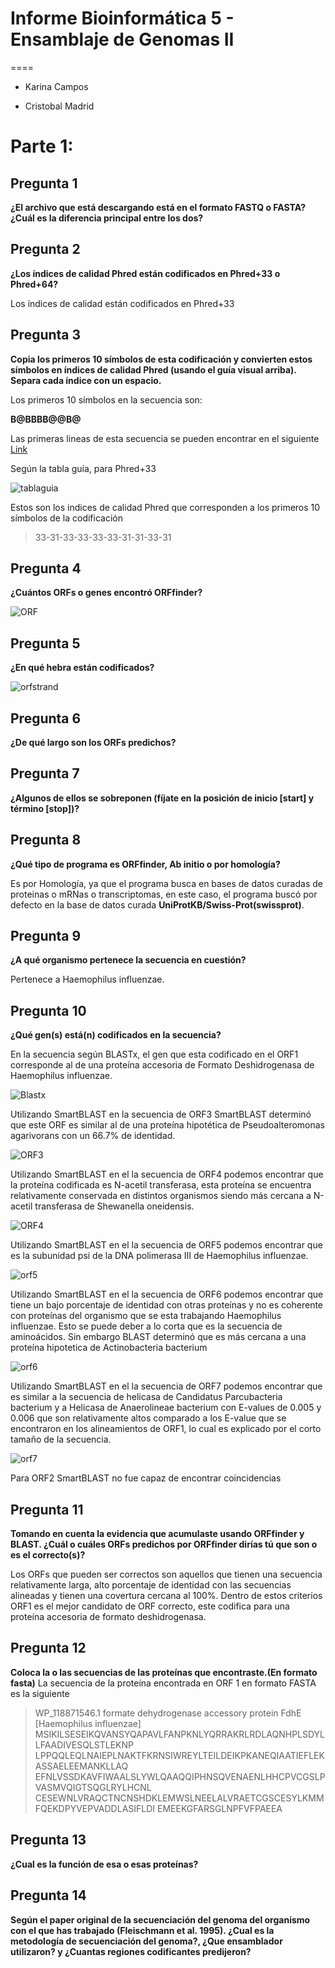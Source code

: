 # Informe Bioinformática 5 - Ensamblaje de Genomas II
====

* Karina Campos

* Cristobal Madrid

Parte 1: 
=====

## Pregunta 1

**¿El archivo que está descargando está en el formato FASTQ o FASTA? ¿Cuál es la diferencia principal entre los dos?**


## Pregunta 2

**¿Los índices de calidad Phred están codificados en Phred+33 o Phred+64?**

Los índices de calidad están codificados en Phred+33


## Pregunta 3

**Copia los primeros 10 símbolos de esta codificación y convierten estos símbolos en índices de calidad Phred (usando el guía visual arriba). Separa cada índice con un espacio.**

Los primeros 10 símbolos en la secuencia son:

**B@BBBB@@B@**

Las primeras lineas de esta secuencia se pueden encontrar en el siguiente [Link](https://raw.githubusercontent.com/CoderProgramerPro/bioinformatica/master/Informe%204%20real/FASTQERR016259)

Según la tabla guía, para Phred+33

![tablaguia](https://bioinformaticsworkbook.org/introduction/assets/qualityscore.png)

Estos son los indices de calidad Phred que corresponden a los primeros 10 símbolos de la codificación

> 33-31-33-33-33-33-31-31-33-31

## Pregunta 4

**¿Cuántos ORFs o genes encontró ORFfinder?**

![ORF](https://raw.githubusercontent.com/CoderProgramerPro/bioinformatica/master/Informe%204%20real/ORF.PNG)

## Pregunta 5

**¿En qué hebra están codificados?**

![orfstrand](https://raw.githubusercontent.com/CoderProgramerPro/bioinformatica/master/Informe%204%20real/ORFstrand.PNG)

## Pregunta 6

**¿De qué largo son los ORFs predichos?**


## Pregunta 7

**¿Algunos de ellos se sobreponen (fíjate en la posición de inicio [start] y término [stop])?**


## Pregunta 8

**¿Qué tipo de programa es ORFfinder, Ab initio o por homología?**

Es por Homología, ya que el programa busca en bases de datos curadas de proteinas o mRNas o transcriptomas, en este caso, el programa buscó por defecto en la base de datos curada **UniProtKB/Swiss-Prot(swissprot)**.

## Pregunta 9

**¿A qué organismo pertenece la secuencia en cuestión?**

Pertenece a Haemophilus influenzae.

## Pregunta 10

**¿Qué gen(s) está(n) codificados en la secuencia?**

En la secuencia según BLASTx, el gen que esta codificado en el ORF1 corresponde al de una proteína accesoria de Formato Deshidrogenasa de Haemophilus influenzae.

![Blastx](https://raw.githubusercontent.com/CoderProgramerPro/bioinformatica/master/Informe%204%20real/blastx.PNG)


Utilizando SmartBLAST en la secuencia de ORF3 SmartBLAST determinó que este ORF es similar al de una proteína hipotética de Pseudoalteromonas agarivorans con un 66.7% de identidad. 

![ORF3](https://raw.githubusercontent.com/CoderProgramerPro/bioinformatica/master/Informe%204%20real/ORF3.PNG)

Utilizando SmartBLAST en el la secuencia de ORF4 podemos encontrar que la proteína codificada es N-acetil transferasa, esta proteína se encuentra relativamente conservada en distintos organismos siendo más cercana a N-acetil transferasa de Shewanella oneidensis.

![ORF4](https://raw.githubusercontent.com/CoderProgramerPro/bioinformatica/master/Informe%204%20real/ORF4.PNG)


Utilizando SmartBLAST en el la secuencia de ORF5 podemos encontrar que es la subunidad psi de la DNA polimerasa III de Haemophilus influenzae.

![orf5](https://raw.githubusercontent.com/CoderProgramerPro/bioinformatica/master/Informe%204%20real/ORF5.PNG)

Utilizando SmartBLAST en el la secuencia de ORF6 podemos encontrar que tiene un bajo porcentaje de identidad con otras proteínas y no es coherente con proteínas del organismo que se esta trabajando Haemophilus influenzae. Esto se puede deber a lo corta que es la secuencia de aminoácidos. Sin embargo BLAST determinó que es más cercana a una proteína hipotetica de Actinobacteria bacterium

![orf6](https://raw.githubusercontent.com/CoderProgramerPro/bioinformatica/master/Informe%204%20real/ORF6.PNG)

Utilizando SmartBLAST en el la secuencia de ORF7 podemos encontrar que es similar a la secuencia de helicasa de Candidatus Parcubacteria bacterium y a Helicasa de Anaerolineae bacterium con E-values de 0.005 y 0.006 que son relativamente altos comparado a los E-value que se encontraron en los alineamientos de ORF1, lo cual es explicado por el corto tamaño de la secuencia.

![orf7](https://raw.githubusercontent.com/CoderProgramerPro/bioinformatica/master/Informe%204%20real/ORF7.PNG)

Para ORF2 SmartBLAST no fue capaz de encontrar coincidencias

## Pregunta 11

**Tomando en cuenta la evidencia que acumulaste usando ORFfinder y BLAST. ¿Cuál o cuáles ORFs predichos por ORFfinder dirías tú que son o es el correcto(s)?**

Los ORFs que pueden ser correctos son aquellos que tienen una secuencia relativamente larga, alto porcentaje de identidad con las secuencias alineadas y tienen una covertura cercana al 100%. Dentro de estos criterios ORF1 es el mejor candidato de ORF correcto, este codifica para una proteína accesoria de formato deshidrogenasa.

## Pregunta 12

**Coloca la o las secuencias de las proteínas que encontraste.(En formato fasta)**
La secuencia de la proteína encontrada en ORF 1 en formato FASTA es la siguiente

>WP_118871546.1 formate dehydrogenase accessory protein FdhE [Haemophilus influenzae]
MSIKILSESEIKQVANSYQAPAVLFANPKNLYQRRAKRLRDLAQNHPLSDYLLFAADIVESQLSTLEKNP
LPPQQLEQLNAIEPLNAKTFKRNSIWREYLTEILDEIKPKANEQIAATIEFLEKASSAELEEMANKLLAQ
EFNLVSSDKAVFIWAALSLYWLQAAQQIPHNSQVENAENLHHCPVCGSLPVASMVQIGTSQGLRYLHCNL
CESEWNLVRAQCTNCNSHDKLEMWSLNEELALVRAETCGSCESYLKMMFQEKDPYVEPVADDLASIFLDI
EMEEKGFARSGLNPFVFPAEEA

## Pregunta 13

**¿Cual es la función de esa o esas proteínas?**


## Pregunta 14

**Según el paper original de la secuenciación del genoma del organismo con el que has trabajado (Fleischmann et al. 1995). ¿Cual es la metodología de secuenciación del genoma?, ¿Que ensamblador utilizaron? y ¿Cuantas regiones codificantes predijeron?**


